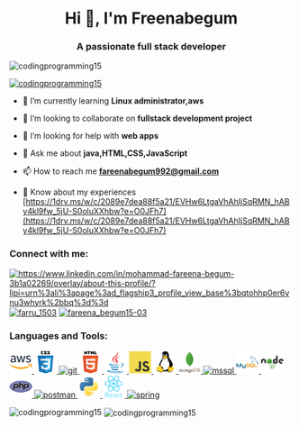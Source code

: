 <h1 align="center">Hi 👋, I'm Freenabegum</h1>
<h3 align="center">A passionate full stack developer</h3>

<p align="left"> <img src="https://komarev.com/ghpvc/?username=codingprogramming15&label=Profile%20views&color=0e75b6&style=flat" alt="codingprogramming15" /> </p>

<p align="left"> <a href="https://github.com/ryo-ma/github-profile-trophy"><img src="https://github-profile-trophy.vercel.app/?username=codingprogramming15" alt="codingprogramming15" /></a> </p>

- 🌱 I’m currently learning **Linux administrator,aws**

- 👯 I’m looking to collaborate on **fullstack development project**

- 🤝 I’m looking for help with **web apps**

- 💬 Ask me about **java,HTML,CSS,JavaScript**

- 📫 How to reach me **fareenabegum992@gmail.com**

- 📄 Know about my experiences [https://1drv.ms/w/c/2089e7dea88f5a21/EVHw6LtgaVhAhIjSqRMN_hABy4kl9fw_5jU-S0oluXXhbw?e=O0JFh7](https://1drv.ms/w/c/2089e7dea88f5a21/EVHw6LtgaVhAhIjSqRMN_hABy4kl9fw_5jU-S0oluXXhbw?e=O0JFh7)

<h3 align="left">Connect with me:</h3>
<p align="left">
<a href="https://linkedin.com/in/https://www.linkedin.com/in/mohammad-fareena-begum-3b1a02269/overlay/about-this-profile/?lipi=urn%3ali%3apage%3ad_flagship3_profile_view_base%3bqtohhp0er6ynu3whyrk%2bbq%3d%3d" target="blank"><img align="center" src="https://raw.githubusercontent.com/rahuldkjain/github-profile-readme-generator/master/src/images/icons/Social/linked-in-alt.svg" alt="https://www.linkedin.com/in/mohammad-fareena-begum-3b1a02269/overlay/about-this-profile/?lipi=urn%3ali%3apage%3ad_flagship3_profile_view_base%3bqtohhp0er6ynu3whyrk%2bbq%3d%3d" height="30" width="40" /></a>
<a href="https://instagram.com/farru_1503" target="blank"><img align="center" src="https://raw.githubusercontent.com/rahuldkjain/github-profile-readme-generator/master/src/images/icons/Social/instagram.svg" alt="farru_1503" height="30" width="40" /></a>
<a href="https://www.leetcode.com/fareena_begum15-03" target="blank"><img align="center" src="https://raw.githubusercontent.com/rahuldkjain/github-profile-readme-generator/master/src/images/icons/Social/leet-code.svg" alt="fareena_begum15-03" height="30" width="40" /></a>
</p>

<h3 align="left">Languages and Tools:</h3>
<p align="left"> <a href="https://aws.amazon.com" target="_blank" rel="noreferrer"> <img src="https://raw.githubusercontent.com/devicons/devicon/master/icons/amazonwebservices/amazonwebservices-original-wordmark.svg" alt="aws" width="40" height="40"/> </a> <a href="https://www.w3schools.com/css/" target="_blank" rel="noreferrer"> <img src="https://raw.githubusercontent.com/devicons/devicon/master/icons/css3/css3-original-wordmark.svg" alt="css3" width="40" height="40"/> </a> <a href="https://git-scm.com/" target="_blank" rel="noreferrer"> <img src="https://www.vectorlogo.zone/logos/git-scm/git-scm-icon.svg" alt="git" width="40" height="40"/> </a> <a href="https://www.w3.org/html/" target="_blank" rel="noreferrer"> <img src="https://raw.githubusercontent.com/devicons/devicon/master/icons/html5/html5-original-wordmark.svg" alt="html5" width="40" height="40"/> </a> <a href="https://www.java.com" target="_blank" rel="noreferrer"> <img src="https://raw.githubusercontent.com/devicons/devicon/master/icons/java/java-original.svg" alt="java" width="40" height="40"/> </a> <a href="https://developer.mozilla.org/en-US/docs/Web/JavaScript" target="_blank" rel="noreferrer"> <img src="https://raw.githubusercontent.com/devicons/devicon/master/icons/javascript/javascript-original.svg" alt="javascript" width="40" height="40"/> </a> <a href="https://www.linux.org/" target="_blank" rel="noreferrer"> <img src="https://raw.githubusercontent.com/devicons/devicon/master/icons/linux/linux-original.svg" alt="linux" width="40" height="40"/> </a> <a href="https://www.mongodb.com/" target="_blank" rel="noreferrer"> <img src="https://raw.githubusercontent.com/devicons/devicon/master/icons/mongodb/mongodb-original-wordmark.svg" alt="mongodb" width="40" height="40"/> </a> <a href="https://www.microsoft.com/en-us/sql-server" target="_blank" rel="noreferrer"> <img src="https://www.svgrepo.com/show/303229/microsoft-sql-server-logo.svg" alt="mssql" width="40" height="40"/> </a> <a href="https://www.mysql.com/" target="_blank" rel="noreferrer"> <img src="https://raw.githubusercontent.com/devicons/devicon/master/icons/mysql/mysql-original-wordmark.svg" alt="mysql" width="40" height="40"/> </a> <a href="https://nodejs.org" target="_blank" rel="noreferrer"> <img src="https://raw.githubusercontent.com/devicons/devicon/master/icons/nodejs/nodejs-original-wordmark.svg" alt="nodejs" width="40" height="40"/> </a> <a href="https://www.php.net" target="_blank" rel="noreferrer"> <img src="https://raw.githubusercontent.com/devicons/devicon/master/icons/php/php-original.svg" alt="php" width="40" height="40"/> </a> <a href="https://postman.com" target="_blank" rel="noreferrer"> <img src="https://www.vectorlogo.zone/logos/getpostman/getpostman-icon.svg" alt="postman" width="40" height="40"/> </a> <a href="https://www.python.org" target="_blank" rel="noreferrer"> <img src="https://raw.githubusercontent.com/devicons/devicon/master/icons/python/python-original.svg" alt="python" width="40" height="40"/> </a> <a href="https://reactjs.org/" target="_blank" rel="noreferrer"> <img src="https://raw.githubusercontent.com/devicons/devicon/master/icons/react/react-original-wordmark.svg" alt="react" width="40" height="40"/> </a> <a href="https://spring.io/" target="_blank" rel="noreferrer"> <img src="https://www.vectorlogo.zone/logos/springio/springio-icon.svg" alt="spring" width="40" height="40"/> </a> </p>

<p><img align="left" src="https://github-readme-stats.vercel.app/api/top-langs?username=codingprogramming15&show_icons=true&locale=en&layout=compact" alt="codingprogramming15" /></p>

<p>&nbsp;<img align="center" src="https://github-readme-stats.vercel.app/api?username=codingprogramming15&show_icons=true&locale=en" alt="codingprogramming15" /></p>


